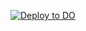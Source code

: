 
[![Deploy to DO](https://www.deploytodo.com/do-btn-blue.svg)](https://cloud.digitalocean.com/apps/new?repo=https://github.com/rougepixel/austin/tree/main)
